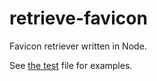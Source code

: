 # retrieve-favicon
Favicon retriever written in Node.

See [the test](/test/index.js) file for examples.